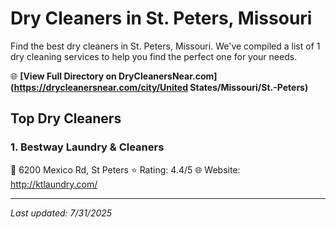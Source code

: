 # Dry Cleaners in St. Peters, Missouri

Find the best dry cleaners in St. Peters, Missouri. We've compiled a list of 1 dry cleaning services to help you find the perfect one for your needs.

🌐 **[View Full Directory on DryCleanersNear.com](https://drycleanersnear.com/city/United States/Missouri/St.-Peters)**

## Top Dry Cleaners

### 1. Bestway Laundry & Cleaners
📍 6200 Mexico Rd, St Peters
⭐ Rating: 4.4/5
🌐 Website: http://ktlaundry.com/


---

*Last updated: 7/31/2025*
